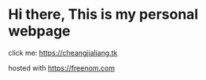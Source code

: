 # Hi there, This is my personal webpage

click me:  https://cheangjialiang.tk

hosted with https://freenom.com

